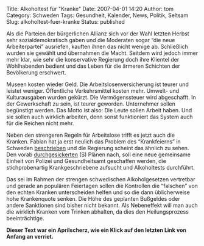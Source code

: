 Title: Alkoholtest für "Kranke"
Date: 2007-04-01 14:20
Author: tom
Category: Schweden
Tags: Gesundheit, Kalender, News, Politik, Seltsam
Slug: alkoholtest-fuer-kranke
Status: published

Als die Parteien der bürgerlichen Allianz sich vor der Wahl letzten
Herbst sehr sozialdemokratisch gaben und die Moderaten sogar “die neue
Arbeiterpartei” ausriefen, kauften ihnen das nicht wenige ab.
Schließlich wurden sie gewählt und übernahmen die Macht. Seitdem wird
jedoch immer mehr klar, wie sehr die konservative Regierung doch ihre
Klientel der Wohlhabenden bedient und das Leben für die ärmeren
Schichten der Bevölkerung erschwert.

Museen kosten wieder Geld. Die Arbeitslosenversicherung ist teurer und
leistet weniger. Öffentliche Verkehrsmittel kosten mehr. Umwelt- und
Kulturausgaben wurden gekürzt. Die Vermögenssteuer wird abgeschafft. In
der Gewerkschaft zu sein, ist teurer geworden. Unternehmer sollen
begünstigt werden. Das Motto ist also: Die Leute sollen Arbeit haben.
Und sie sollen auch wirklich arbeiten, denn sonst funktioniert das
System auch für die Reichen nicht mehr.

Neben den strengeren Regeln für Arbeitslose trifft es jetzt auch die
Kranken. Fabian hat ja erst neulich das Problem des “Krankfeierns” in
Schweden [beschrieben](http://hansbaer.p1atin.de/?p=255) und die
Regierung scheint das ähnlich zu sehen. Den vorab
[durchgesickerten](http://tinyurl.com/2ebw9w) (S) Plänen nach, soll eine
neue gemeinsame Einheit von Polizei und Gesundheitsamt geschaffen
werden, die stichprobenartig Krankgeschriebene aufsucht und Alkoholtests
durchführt.

Das sei im Rahmen der strengen schwedischen Alkoholgesetzen vertretbar
und gerade an populären Feiertagen sollen die Kontrollen die “falschen”
von den echten Kranken unterscheiden helfen und so die dann
üblicherweise hohe Krankenquote senken. Die Höhe des geplanten Bußgeldes
oder andere Sanktionen sind bisher nicht bekannt. Als Nebeneffekt will
man auch die wirklich Kranken vom Trinken abhalten, da dies den
Heilungsprozess beeinträchtige.

**Dieser Text war ein Aprilscherz, wie ein Klick auf den letzten Link
von Anfang an verriet.**

